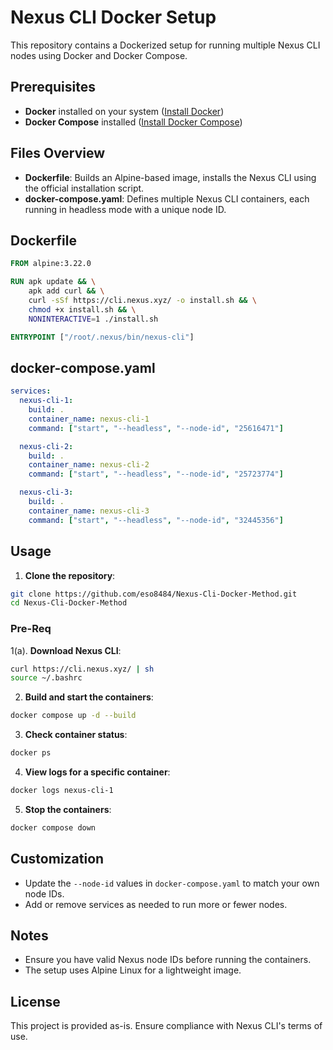 # Nexus CLI Docker Setup

This repository contains a Dockerized setup for running multiple Nexus CLI nodes using Docker and Docker Compose.

## Prerequisites

* **Docker** installed on your system ([Install Docker](https://docs.docker.com/get-docker/))
* **Docker Compose** installed ([Install Docker Compose](https://docs.docker.com/compose/install/))

## Files Overview

* **Dockerfile**: Builds an Alpine-based image, installs the Nexus CLI using the official installation script.
* **docker-compose.yaml**: Defines multiple Nexus CLI containers, each running in headless mode with a unique node ID.

## Dockerfile

```dockerfile
FROM alpine:3.22.0

RUN apk update && \
    apk add curl && \
    curl -sSf https://cli.nexus.xyz/ -o install.sh && \
    chmod +x install.sh && \
    NONINTERACTIVE=1 ./install.sh

ENTRYPOINT ["/root/.nexus/bin/nexus-cli"]
```

## docker-compose.yaml

```yaml
services:
  nexus-cli-1:
    build: .
    container_name: nexus-cli-1
    command: ["start", "--headless", "--node-id", "25616471"]

  nexus-cli-2:
    build: .
    container_name: nexus-cli-2
    command: ["start", "--headless", "--node-id", "25723774"]

  nexus-cli-3:
    build: .
    container_name: nexus-cli-3
    command: ["start", "--headless", "--node-id", "32445356"]
```

## Usage

1. **Clone the repository**:

```bash
git clone https://github.com/eso8484/Nexus-Cli-Docker-Method.git
cd Nexus-Cli-Docker-Method
```
### Pre-Req

1(a). **Download Nexus CLI**:
```bash
curl https://cli.nexus.xyz/ | sh
source ~/.bashrc
```

2. **Build and start the containers**:

```bash
docker compose up -d --build
```

3. **Check container status**:

```bash
docker ps
```

4. **View logs for a specific container**:

```bash
docker logs nexus-cli-1
```

5. **Stop the containers**:

```bash
docker compose down
```

## Customization

* Update the `--node-id` values in `docker-compose.yaml` to match your own node IDs.
* Add or remove services as needed to run more or fewer nodes.

## Notes

* Ensure you have valid Nexus node IDs before running the containers.
* The setup uses Alpine Linux for a lightweight image.

## License

This project is provided as-is. Ensure compliance with Nexus CLI's terms of use.

